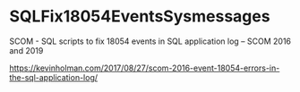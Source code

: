 # SQLFix18054EventsSysmessages
SCOM - SQL scripts to fix 18054 events in SQL application log – SCOM 2016 and 2019

https://kevinholman.com/2017/08/27/scom-2016-event-18054-errors-in-the-sql-application-log/
